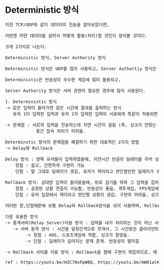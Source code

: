 # Deterministic 방식
<pre>
이전 TCP/UDP와 같이 데이터의 전송을 알아보았다면, 

이번엔 어떤 데이터를 실어서 어떻게 활용(처리)할 것인지 알아볼 것이다.

크게 2가지로 나눈다.

Deterministic 방식, Server Authority 방식

Deterministic 방식은 UDP를 많이 사용하고, Server Authortiy 방식은 TCP를 많이 사용한다.

Deterministic은 반응성이 우수한 게임에 많이 활용되고, 

Server Authority 방식은 서버 권한이 필요한 경우에 많이 사용된다.

1. Deterministic 방식
-> 같은 입력이 들어가면 같은 시간에 결과를 출력하는 방식
   유저 1이 입력한 입력과 유저 2가 입력한 입력이 서로에게 똑같이 적용되면 양 컴퓨터의 게임의 상태가 같다.(싱크가 맞다)

-> 문제점 : 서로의 입력을 전송하는데 지연 시간이 걸림 (즉, 싱크가 안맞는 문제가 존재)
            중간 접속 처리가 어려움.
            
Determinstic 방식의 문제점을 해결하기 위한 대표적인 2가지 방법
-> Delay와 Rollback

Delay 방식 : 양쪽 유저들이 입력하였을때, 지연시간 만큼의 딜레이를 주어 싱크를 맞추는 방식
    장점 : 쉽고, 간편하게 구현이 가능
    단점 : 말 그대로 딜레이가 생김, 유저가 렉이라고 판단할만한 딜레이가 생김.

Rollback 방식: 상대방 입력이 들어왔을때, 뒤로 감기를 하여 그 입력을 집어넣고 다시 앞으로 감아 싱크를 맞추는 방식
    장점 : 공정한 상황 연출이 가능함, 반응성이 좋음, 격투게임, FPS게임에 적합
    단점 : 유저 입장에서 렉이라고 판단할 상황이 생김, 구현의 어려움, 싱크가 안맞을수 있는 가능성이 존재

이러한 장,단점때문에 보통 Delay와 Rollback방식을 섞어 사용하며, Rollback은 제한적으로 사용한다.

다른 유용한 방식
-> 중계서버(Relay Server)이용 방식 : 입력을 내가 처리하는 것이 아닌 서버로 전송한다. 그 서버는 모든 클라이언트에게 모두 전송하여 서버에 의존하는 방식
   -> 서버 동작 방식 : 시간을 일정간격으로 쪼개서, 그 시간동안 클라이언트들이 보낸 입력을 모아서 그 시간이 끝날때 클라이언트에게 전송한다.
        -> 장점 : AOS, 스포츠게임에 적합, 싱크가 잘맞음.
        -> 단점 : 딜레이가 길어지는 문제 존재. 반응성이 떨어짐

-> Rollback 사이클 이용 방식 : Rollback을 할때 구현이 복잡하므로, 매 프레임 정해진 사이클만큼 계속 롤백하여 싱크를 맞춰 처리하는 방식

ref : https://youtu.be/HZC70xFpW8Q, https://youtu.be/mW01alKV4fQ, https://youtu.be/ZryrwZJSRs4
</pre>
